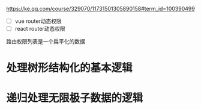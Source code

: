 https://ke.qq.com/course/329070/11731501305890158#term_id=100390499

- [ ] vue router动态权限
- [ ] react router动态权限

路由权限列表是一个扁平化的数据



# 处理树形结构化的基本逻辑

# 递归处理无限极子数据的逻辑

